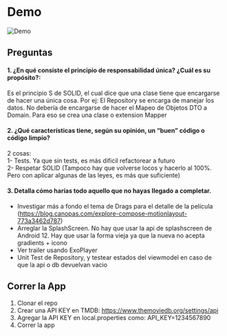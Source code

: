 
# Demo
![Demo](https://user-images.githubusercontent.com/16141845/205177352-e17fd0b1-71e2-443f-8b11-0f83ec6620b0.gif)

## Preguntas

#### 1. ¿En qué consiste el principio de responsabilidad única? ¿Cuál es su propósito?:
Es el principio S de SOLID, el cual dice que una clase tiene que encargarse de hacer una única cosa. Por ej:
El Repository se encarga de manejar los datos. No debería de encargarse de hacer el Mapeo de Objetos DTO a Domain. Para eso se crea una clase o extension Mapper

#### 2. ¿Qué características tiene, según su opinión, un “buen” código o código limpio?
2 cosas:  
1- Tests. Ya que sin tests, es más dificil refactorear a futuro  
2- Respetar SOLID (Tampoco hay que volverse locos y hacerlo al 100%. Pero con aplicar algunas de las leyes, es más que suficiente)

#### 3. Detalla cómo harías todo aquello que no hayas llegado a completar. 
- Investigar más a fondo el tema de Drags para el detalle de la película (https://blog.canopas.com/explore-compose-motionlayout-773a3462d787)
- Arreglar la SplashScreen. No hay que usar la api de splashscreen de Android 12. Hay que usar la forma vieja ya que la nueva no acepta gradients + icono
- Ver trailer usando ExoPlayer
- Unit Test de Repository, y testear estados del viewmodel en caso de que la api o db devuelvan vacio

## Correr la App
1. Clonar el repo
2. Crear una API KEY en TMDB: https://www.themoviedb.org/settings/api
3. Agregar la API KEY en local.properties como: API_KEY=1234567890
4. Correr la app
